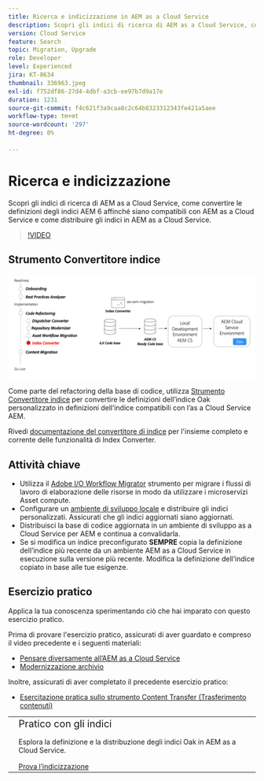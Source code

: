 ```yaml
---
title: Ricerca e indicizzazione in AEM as a Cloud Service
description: Scopri gli indici di ricerca di AEM as a Cloud Service, come convertire le definizioni degli indici AEM 6 e come distribuire gli indici.
version: Cloud Service
feature: Search
topic: Migration, Upgrade
role: Developer
level: Experienced
jira: KT-8634
thumbnail: 336963.jpeg
exl-id: f752df86-27d4-4dbf-a3cb-ee97b7d9a17e
duration: 1231
source-git-commit: f4c621f3a9caa8c2c64b8323312343fe421a5aee
workflow-type: tm+mt
source-wordcount: '297'
ht-degree: 0%

---
```


# Ricerca e indicizzazione

Scopri gli indici di ricerca di AEM as a Cloud Service, come convertire le definizioni degli indici AEM 6 affinché siano compatibili con AEM as a Cloud Service e come distribuire gli indici in AEM as a Cloud Service.

>[!VIDEO](https://video.tv.adobe.com/v/336963?quality=12&learn=on)

## Strumento Convertitore indice

![Strumento Convertitore indice](./assets/index-converter.png)

Come parte del refactoring della base di codice, utilizza [Strumento Convertitore indice](https://github.com/adobe/aio-cli-plugin-aem-cloud-service-migration#command-aio-aem-migrationindex-converter) per convertire le definizioni dell’indice Oak personalizzato in definizioni dell’indice compatibili con l’as a Cloud Service AEM.

Rivedi [documentazione del convertitore di indice](https://experienceleague.adobe.com/docs/experience-manager-cloud-service/content/migration-journey/refactoring-tools/index-converter.html) per l&#39;insieme completo e corrente delle funzionalità di Index Converter.

## Attività chiave

+ Utilizza il [Adobe I/O Workflow Migrator](https://github.com/adobe/aio-cli-plugin-aem-cloud-service-migration#command-aio-aem-migrationindex-converter) strumento per migrare i flussi di lavoro di elaborazione delle risorse in modo da utilizzare i microservizi Asset compute.
+ Configurare un [ambiente di sviluppo locale](https://experienceleague.adobe.com/docs/experience-manager-learn/cloud-service/local-development-environment-set-up/overview.html?lang=it) e distribuire gli indici personalizzati. Assicurati che gli indici aggiornati siano aggiornati.
+ Distribuisci la base di codice aggiornata in un ambiente di sviluppo as a Cloud Service per AEM e continua a convalidarla.
+ Se si modifica un indice preconfigurato **SEMPRE** copia la definizione dell’indice più recente da un ambiente AEM as a Cloud Service in esecuzione sulla versione più recente. Modifica la definizione dell’indice copiato in base alle tue esigenze.

## Esercizio pratico

Applica la tua conoscenza sperimentando ciò che hai imparato con questo esercizio pratico.

Prima di provare l&#39;esercizio pratico, assicurati di aver guardato e compreso il video precedente e i seguenti materiali:

+ [Pensare diversamente all’AEM as a Cloud Service](./introduction.md)
+ [Modernizzazione archivio](./repository-modernization.md)

Inoltre, assicurati di aver completato il precedente esercizio pratico:

+ [Esercitazione pratica sullo strumento Content Transfer (Trasferimento contenuti)](./content-migration/content-transfer-tool.md#hands-on-exercise)

<table style="border-width:0">
    <tr>
        <td style="width:150px">
            <a  rel="noreferrer"
                target="_blank"
                href="https://github.com/adobe/aem-cloud-engineering-video-series-exercises/tree/session7-indexes#cloud-acceleration-bootcamp---session-7-search-and-indexing"><img alt="Esercitazione pratica archivio GitHub" src="./assets/github.png"/>
            </a>        
        </td>
        <td style="width:100%;margin-bottom:1rem;">
            <div style="font-size:1.25rem;font-weight:400;">Pratico con gli indici</div>
            <p style="margin:1rem 0">
                Esplora la definizione e la distribuzione degli indici Oak in AEM as a Cloud Service.
            </p>
            <a  rel="noreferrer"
                target="_blank"
                href="https://github.com/adobe/aem-cloud-engineering-video-series-exercises/tree/session7-indexes#cloud-acceleration-bootcamp---session-7-search-and-indexing" class="spectrum-Button spectrum-Button--primary spectrum-Button--sizeM">
                <span class="spectrum-Button-label has-no-wrap has-text-weight-bold">Prova l’indicizzazione</span>
            </a>
        </td>
    </tr>
</table>
